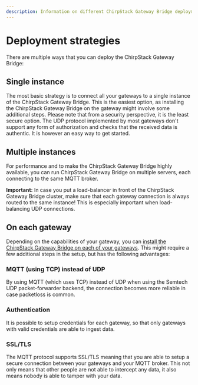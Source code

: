 ```yaml
---
description: Information on different ChirpStack Gateway Bridge deployment strategies.
---
```


# Deployment strategies

There are multiple ways that you can deploy the ChirpStack Gateway Bridge:

## Single instance

The most basic strategy is to connect all your gateways to a single instance
of the ChirpStack Gateway Bridge. This is the easiest option, as installing the
ChirpStack Gateway Bridge on the gateway might involve some additional steps.
Please note that from a security perspective, it is the least secure option.
The UDP protocol implemented by most gateways don't support any
form of authorization and checks that the received data is authentic. It is
however an easy way to get started.

## Multiple instances

For performance and to make the ChirpStack Gateway Bridge highly available, you
can run ChirpStack Gateway Bridge on multiple servers, each connecting to the same
MQTT broker.

**Important:** In case you put a load-balancer in front of the ChirpStack Gateway
Bridge cluster, make sure that each gateway connection is always routed to the
same instance! This is especially important when load-balancing UDP connections.

## On each gateway

Depending on the capabilities of your gateway, you can [install the ChirpStack Gateway
Bridge on each of your gateways](../gateway/index.md). This might require a few additional steps in
the setup, but has the following advantages:

### MQTT (using TCP) instead of UDP

By using MQTT (which uses TCP) instead of UDP when using the Semtech UDP packet-forwarder
backend, the connection becomes more reliable in case packetloss is common.

### Authentication

It is possible to setup credentials for each gateway, so that only gateways with
valid credentials are able to ingest data.

### SSL/TLS

The MQTT protocol supports SSL/TLS meaning that you are able to setup a secure
connection between your gateways and your MQTT broker. This not only means that
other people are not able to intercept any data, it also means nobody is able
to tamper with your data.
